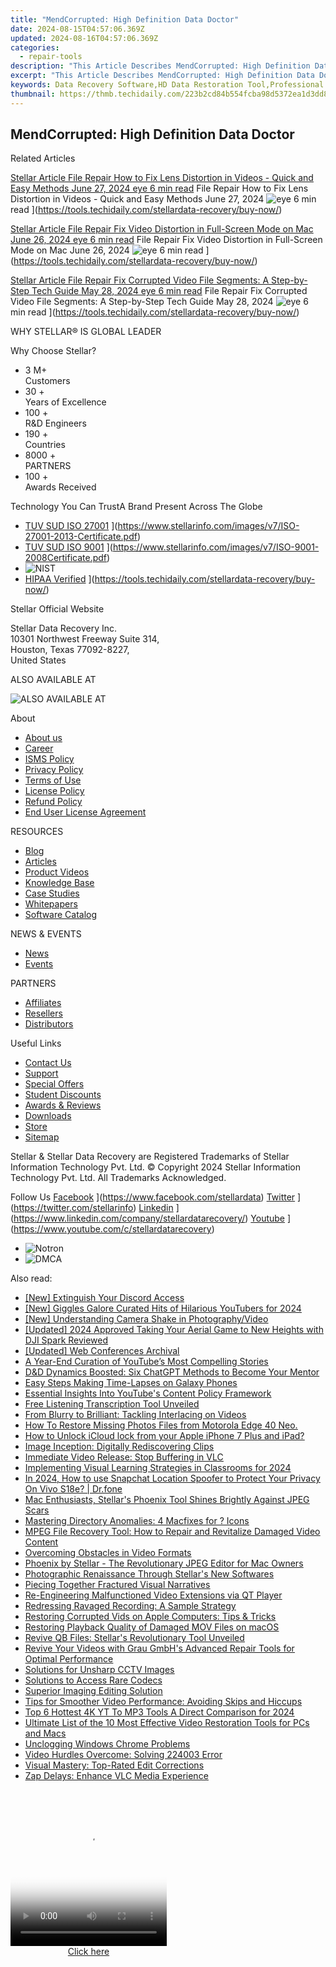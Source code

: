 ```yaml
---
title: "MendCorrupted: High Definition Data Doctor"
date: 2024-08-15T04:57:06.369Z
updated: 2024-08-16T04:57:06.369Z
categories:
  - repair-tools
description: "This Article Describes MendCorrupted: High Definition Data Doctor"
excerpt: "This Article Describes MendCorrupted: High Definition Data Doctor"
keywords: Data Recovery Software,HD Data Restoration Tool,Professional Data Repair Service,Corrupt Data Fixer,Comprehensive Data Damage Treatment,Secure High-Definition Data Doctoring,Efficient Data Corruption Remedy
thumbnail: https://thmb.techidaily.com/223b2cd84b554fcba98d5372ea1d3dd821fdb509b297d0e58b02ccac8ebf1737.jpg
---
```


## MendCorrupted: High Definition Data Doctor

Related Articles

[Stellar Article File Repair  How to Fix Lens Distortion in Videos - Quick and Easy Methods June 27, 2024 eye 6 min read](https://www.stellarinfo.com/public/image/article/Quick-Ways-to-Fix-Video-Distortion-1618.jpg) File Repair  How to Fix Lens Distortion in Videos - Quick and Easy Methods June 27, 2024 ![eye](https://www.stellarinfo.com/public/newarticle/images/eye.png) 6 min read ](https://tools.techidaily.com/stellardata-recovery/buy-now/)

[Stellar Article File Repair  Fix Video Distortion in Full-Screen Mode on Mac June 26, 2024 eye 6 min read](https://www.stellarinfo.com/public/image/article/Quick-Ways-to-Fix-Video-Distortion-on-Mac-1617.jpg) File Repair  Fix Video Distortion in Full-Screen Mode on Mac June 26, 2024 ![eye](https://www.stellarinfo.com/public/newarticle/images/eye.png) 6 min read ](https://tools.techidaily.com/stellardata-recovery/buy-now/)

[Stellar Article File Repair  Fix Corrupted Video File Segments: A Step-by-Step Tech Guide May 28, 2024 eye 6 min read](https://www.stellarinfo.com/public/image/article/Fix-Corrupted-Video-File-Segments_A-Step-by-Step-Tech-Guide-1517.jpg) File Repair  Fix Corrupted Video File Segments: A Step-by-Step Tech Guide May 28, 2024 ![eye](https://www.stellarinfo.com/public/newarticle/images/eye.png) 6 min read ](https://tools.techidaily.com/stellardata-recovery/buy-now/)

 WHY STELLAR® IS GLOBAL LEADER

 Why Choose Stellar?

* 3  M+  
Customers
* 30 +  
Years of Excellence
* 100 +  
R&D Engineers
* 190 +  
Countries
* 8000 +  
PARTNERS
* 100 +  
Awards Received

 Technology You Can TrustA Brand Present Across The Globe

* [TUV SUD ISO 27001](https://www.stellarinfo.com/images/v7/tuv1.png) ](https://www.stellarinfo.com/images/v7/ISO-27001-2013-Certificate.pdf)
* [TUV SUD ISO 9001](https://www.stellarinfo.com/images/v7/tuv2.png) ](https://www.stellarinfo.com/images/v7/ISO-9001-2008Certificate.pdf)
* ![NIST](https://www.stellarinfo.com/images/v7/nist.png)
* [HIPAA Verified](https://www.stellarinfo.com/images/v7/hipa.png) ](https://tools.techidaily.com/stellardata-recovery/buy-now/)

 Stellar Official Website

 Stellar Data Recovery Inc.  
 10301 Northwest Freeway Suite 314,  
 Houston, Texas 77092-8227,  
 United States

 ALSO AVAILABLE AT

![ALSO AVAILABLE AT](https://www.stellarinfo.com/images/v7/Partners_logo_new.png)

 About

* [About us](https://tools.techidaily.com/stellardata-recovery/buy-now/)
* [Career](https://tools.techidaily.com/stellardata-recovery/buy-now/)
* [ISMS Policy](https://tools.techidaily.com/stellardata-recovery/buy-now/)
* [Privacy Policy](https://tools.techidaily.com/stellardata-recovery/buy-now/)
* [Terms of Use](https://tools.techidaily.com/stellardata-recovery/buy-now/)
* [License Policy](https://www.stellarinfo.com/software-licensing-usage.php)
* [Refund Policy](https://tools.techidaily.com/stellardata-recovery/buy-now/)
* [End User License Agreement](https://tools.techidaily.com/stellardata-recovery/buy-now/)

 RESOURCES

* [Blog](https://tools.techidaily.com/stellardata-recovery/buy-now/)
* [Articles](https://tools.techidaily.com/stellardata-recovery/buy-now/)
* [Product Videos](https://tools.techidaily.com/stellardata-recovery/buy-now/)
* [Knowledge Base](https://tools.techidaily.com/stellardata-recovery/buy-now/)
* [Case Studies](https://tools.techidaily.com/stellardata-recovery/buy-now/)
* [Whitepapers](https://tools.techidaily.com/stellardata-recovery/buy-now/)
* [Software Catalog](https://tools.techidaily.com/stellardata-recovery/buy-now/)

 NEWS & EVENTS

* [News](https://tools.techidaily.com/stellardata-recovery/buy-now/)
* [Events](https://www.stellarinfo.com/affiliate-summit/affiliate-summit.php)

 PARTNERS

* [Affiliates](https://tools.techidaily.com/stellardata-recovery/buy-now/)
* [Resellers](https://tools.techidaily.com/stellardata-recovery/buy-now/)
* [Distributors](https://tools.techidaily.com/stellardata-recovery/buy-now/)

 Useful Links

* [Contact Us](https://www.stellarinfo.com/contact/contact-us.php)
* [Support](https://tools.techidaily.com/stellardata-recovery/buy-now/)
* [Special Offers](https://tools.techidaily.com/stellardata-recovery/buy-now/)
* [Student Discounts](https://www.stellarinfo.com/student-discount/)
* [Awards & Reviews](https://tools.techidaily.com/stellardata-recovery/buy-now/)
* [Downloads](https://www.stellarinfo.com/download.php)
* [Store](https://tools.techidaily.com/stellardata-recovery/buy-now/)
* [Sitemap](https://www.stellarinfo.com/sitemap.php)

 Stellar & Stellar Data Recovery are Registered Trademarks of Stellar Information Technology Pvt. Ltd. © Copyright 2024 Stellar Information Technology Pvt. Ltd. All Trademarks Acknowledged.

Follow Us [Facebook](https://www.stellarinfo.com/Images/fb.png) ](https://www.facebook.com/stellardata) [Twitter](https://www.stellarinfo.com/Images/tw.png) ](https://twitter.com/stellarinfo) [Linkedin](https://www.stellarinfo.com/Images/in.png) ](https://www.linkedin.com/company/stellardatarecovery/) [Youtube](https://www.stellarinfo.com/newblacktheme/images/yt.png) ](https://www.youtube.com/c/stellardatarecovery)

* ![Notron](https://www.stellarinfo.com/images/v7/notron.png)
* ![DMCA](https://www.stellarinfo.com/images/v7/dmca.png)

<ins class="adsbygoogle"
     style="display:block"
     data-ad-format="autorelaxed"
     data-ad-client="ca-pub-7571918770474297"
     data-ad-slot="1223367746"></ins>



<ins class="adsbygoogle"
     style="display:block"
     data-ad-client="ca-pub-7571918770474297"
     data-ad-slot="8358498916"
     data-ad-format="auto"
     data-full-width-responsive="true"></ins>



<span class="atpl-alsoreadstyle">Also read:</span>
<div><ul>
<li><a href="https://discord-videos.techidaily.com/new-extinguish-your-discord-access/"><u>[New] Extinguish Your Discord Access</u></a></li>
<li><a href="https://eaxpv-info.techidaily.com/new-giggles-galore-curated-hits-of-hilarious-youtubers-for-2024/"><u>[New] Giggles Galore  Curated Hits of Hilarious YouTubers for 2024</u></a></li>
<li><a href="https://some-approaches.techidaily.com/new-understanding-camera-shake-in-photographyvideo/"><u>[New] Understanding Camera Shake in Photography/Video</u></a></li>
<li><a href="https://fox-blue.techidaily.com/updated-2024-approved-taking-your-aerial-game-to-new-heights-with-dji-spark-reviewed/"><u>[Updated] 2024 Approved  Taking Your Aerial Game to New Heights with DJI Spark Reviewed</u></a></li>
<li><a href="https://video-screen-grab.techidaily.com/updated-web-conferences-archival/"><u>[Updated] Web Conferences Archival</u></a></li>
<li><a href="https://extra-lessons.techidaily.com/a-year-end-curation-of-youtubes-most-compelling-stories/"><u>A Year-End Curation of YouTube’s Most Compelling Stories</u></a></li>
<li><a href="https://games-able.techidaily.com/dandd-dynamics-boosted-six-chatgpt-methods-to-become-your-mentor/"><u>D&D Dynamics Boosted: Six ChatGPT Methods to Become Your Mentor</u></a></li>
<li><a href="https://extra-information.techidaily.com/easy-steps-making-time-lapses-on-galaxy-phones/"><u>Easy Steps  Making Time-Lapses on Galaxy Phones</u></a></li>
<li><a href="https://youtube-clips.techidaily.com/essential-insights-into-youtubes-content-policy-framework/"><u>Essential Insights Into YouTube's Content Policy Framework</u></a></li>
<li><a href="https://extra-information.techidaily.com/free-listening-transcription-tool-unveiled/"><u>Free Listening Transcription Tool Unveiled</u></a></li>
<li><a href="https://data-wizards.techidaily.com/from-blurry-to-brilliant-tackling-interlacing-on-videos/"><u>From Blurry to Brilliant: Tackling Interlacing on Videos</u></a></li>
<li><a href="https://blog-min.techidaily.com/how-to-restore-missing-photos-files-from-motorola-edge-40-neo-by-fonelab-android-recover-photos/"><u>How To  Restore Missing Photos Files from Motorola Edge 40 Neo.</u></a></li>
<li><a href="https://activate-lock.techidaily.com/how-to-unlock-icloud-lock-from-your-apple-iphone-7-plus-and-ipad-by-drfone-ios/"><u>How to Unlock iCloud lock from your Apple iPhone 7 Plus and iPad?</u></a></li>
<li><a href="https://data-wizards.techidaily.com/image-inception-digitally-rediscovering-clips/"><u>Image Inception: Digitally Rediscovering Clips</u></a></li>
<li><a href="https://data-wizards.techidaily.com/immediate-video-release-stop-buffering-in-vlc/"><u>Immediate Video Release: Stop Buffering in VLC</u></a></li>
<li><a href="https://some-knowledge.techidaily.com/implementing-visual-learning-strategies-in-classrooms-for-2024/"><u>Implementing Visual Learning Strategies in Classrooms for 2024</u></a></li>
<li><a href="https://phone-solutions.techidaily.com/in-2024-how-to-use-snapchat-location-spoofer-to-protect-your-privacy-on-vivo-s18e-drfone-by-drfone-virtual-android/"><u>In 2024, How to use Snapchat Location Spoofer to Protect Your Privacy On Vivo S18e? | Dr.fone</u></a></li>
<li><a href="https://data-wizards.techidaily.com/mac-enthusiasts-stellars-phoenix-tool-shines-brightly-against-jpeg-scars/"><u>Mac Enthusiasts, Stellar's Phoenix Tool Shines Brightly Against JPEG Scars</u></a></li>
<li><a href="https://data-wizards.techidaily.com/mastering-directory-anomalies-4-macfixes-for-icons/"><u>Mastering Directory Anomalies: 4 Macfixes for ? Icons</u></a></li>
<li><a href="https://data-wizards.techidaily.com/mpeg-file-recovery-tool-how-to-repair-and-revitalize-damaged-video-content/"><u>MPEG File Recovery Tool: How to Repair and Revitalize Damaged Video Content</u></a></li>
<li><a href="https://data-wizards.techidaily.com/overcoming-obstacles-in-video-formats/"><u>Overcoming Obstacles in Video Formats</u></a></li>
<li><a href="https://data-wizards.techidaily.com/phoenix-by-stellar-the-revolutionary-jpeg-editor-for-mac-owners/"><u>Phoenix by Stellar - The Revolutionary JPEG Editor for Mac Owners</u></a></li>
<li><a href="https://data-wizards.techidaily.com/photographic-renaissance-through-stellars-new-softwares/"><u>Photographic Renaissance Through Stellar's New Softwares</u></a></li>
<li><a href="https://data-wizards.techidaily.com/piecing-together-fractured-visual-narratives/"><u>Piecing Together Fractured Visual Narratives</u></a></li>
<li><a href="https://data-wizards.techidaily.com/re-engineering-malfunctioned-video-extensions-via-qt-player/"><u>Re-Engineering Malfunctioned Video Extensions via QT Player</u></a></li>
<li><a href="https://data-wizards.techidaily.com/redressing-ravaged-recording-a-sample-strategy/"><u>Redressing Ravaged Recording: A Sample Strategy</u></a></li>
<li><a href="https://data-wizards.techidaily.com/restoring-corrupted-vids-on-apple-computers-tips-and-tricks/"><u>Restoring Corrupted Vids on Apple Computers: Tips & Tricks</u></a></li>
<li><a href="https://data-wizards.techidaily.com/restoring-playback-quality-of-damaged-mov-files-on-macos/"><u>Restoring Playback Quality of Damaged MOV Files on macOS</u></a></li>
<li><a href="https://data-wizards.techidaily.com/revive-qb-files-stellars-revolutionary-tool-unveiled/"><u>Revive QB Files: Stellar's Revolutionary Tool Unveiled</u></a></li>
<li><a href="https://data-wizards.techidaily.com/revive-your-videos-with-grau-gmbhs-advanced-repair-tools-for-optimal-performance/"><u>Revive Your Videos with Grau GmbH's Advanced Repair Tools for Optimal Performance</u></a></li>
<li><a href="https://data-wizards.techidaily.com/solutions-for-unsharp-cctv-images/"><u>Solutions for Unsharp CCTV Images</u></a></li>
<li><a href="https://data-wizards.techidaily.com/solutions-to-access-rare-codecs/"><u>Solutions to Access Rare Codecs</u></a></li>
<li><a href="https://data-wizards.techidaily.com/superior-imaging-editing-solution/"><u>Superior Imaging Editing Solution</u></a></li>
<li><a href="https://data-wizards.techidaily.com/tips-for-smoother-video-performance-avoiding-skips-and-hiccups/"><u>Tips for Smoother Video Performance: Avoiding Skips and Hiccups</u></a></li>
<li><a href="https://some-guidance.techidaily.com/top-6-hottest-4k-yt-to-mp3-tools-a-direct-comparison-for-2024/"><u>Top 6 Hottest 4K YT To MP3 Tools  A Direct Comparison for 2024</u></a></li>
<li><a href="https://data-wizards.techidaily.com/ultimate-list-of-the-10-most-effective-video-restoration-tools-for-pcs-and-macs/"><u>Ultimate List of the 10 Most Effective Video Restoration Tools for PCs and Macs</u></a></li>
<li><a href="https://win11.techidaily.com/unclogging-windows-chrome-problems/"><u>Unclogging Windows Chrome Problems</u></a></li>
<li><a href="https://data-wizards.techidaily.com/video-hurdles-overcome-solving-224003-error/"><u>Video Hurdles Overcome: Solving 224003 Error</u></a></li>
<li><a href="https://data-wizards.techidaily.com/visual-mastery-top-rated-edit-corrections/"><u>Visual Mastery: Top-Rated Edit Corrections</u></a></li>
<li><a href="https://data-wizards.techidaily.com/zap-delays-enhance-vlc-media-experience/"><u>Zap Delays: Enhance VLC Media Experience</u></a></li>
</ul></div>

<!-- affiliate ads begin -->
<span id="1997795">
					<video width="250" height="250" style="cursor:pointer"
           poster="//a.impactradius-go.com/display-clicktoplayimage/1997795.jpeg"
           onclick="if(!this.playClicked){this.play();this.setAttribute('controls',true);this.playClicked=true;}">
	   <source src="//a.impactradius-go.com/display-ad/23621-1997795">
	   <img src="//a.impactradius-go.com/display-clicktoplayimage/1997795.jpeg" style="border: none; height: 100%; width: 100%; object-fit: contain">
	</video>
	<div style="width:250px;text-align:center"><a href="javascript:window.open(decodeURIComponent('https%3A%2F%2Fproteahair.pxf.io%2Fc%2F5597632%2F1997795%2F23621'), '_blank');void(0);">Click here</a></div>
</span>
<img height="0" width="0" src="https://imp.pxf.io/i/5597632/1997795/23621" style="position:absolute;visibility:hidden;" border="0" />
<!-- affiliate ads end -->